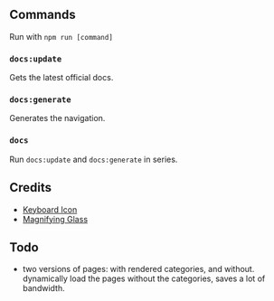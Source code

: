 ## Commands

Run with `npm run [command]`

### `docs:update`

Gets the latest official docs.

### `docs:generate`

Generates the navigation.

### `docs`

Run `docs:update` and `docs:generate` in series.

## Credits

- [Keyboard Icon](https://icon-icons.com/icon/keyboard/78941)
- [Magnifying Glass](https://icon-icons.com/pack/Neu-Interface/2469)

## Todo

- two versions of pages: with rendered categories, and without. dynamically load the pages without the categories, saves a lot of bandwidth.

